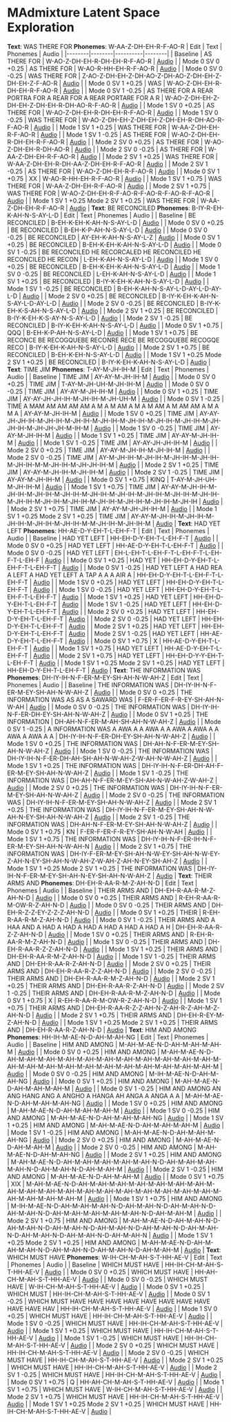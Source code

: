 # MAdmixture Latent Space Exploration

**Text**: WAS THERE FOR
**Phonemes**: W-AA-Z-DH-EH-R-F-AO-R
|  Edit  |  Text  | Phonemes | Audio  |
|--------|--------|----------|--------|
| Baseline | AS THERE FOR | W-AO-Z-DH-EH-R-DH-EH-R-F-AO-R | [Audio](audio/exp_1_sample_0_edit_0.wav) |
| Mode 0 SV 0 +0.25 | AS THERE FOR | W-AO-R-HH-EH-R-F-AO-R | [Audio](audio/exp_1_sample_0_edit_1.wav) |
| Mode 0 SV 0 -0.25 | WAS THERE FOR | Z-AO-Z-DH-EH-Z-DH-AO-Z-DH-AO-Z-DH-EH-Z-DH-EH-Z-F-AO-R | [Audio](audio/exp_1_sample_0_edit_2.wav) |
| Mode 0 SV 1 +0.25 | WAS | W-AO-Z-DH-EH-R-DH-EH-R-F-AO-R | [Audio](audio/exp_1_sample_0_edit_3.wav) |
| Mode 0 SV 1 -0.25 | AS THERE FOR A REAR PORTRA FOR A REAR FOR A REAR PORTARE FOR A R | W-AO-Z-DH-EH-Z-DH-EH-Z-DH-EH-R-DH-AO-R-F-AO-R | [Audio](audio/exp_1_sample_0_edit_4.wav) |
| Mode 1 SV 0 +0.25 | AS THERE FOR | W-AO-Z-DH-EH-R-DH-EH-R-F-AO-R | [Audio](audio/exp_1_sample_0_edit_5.wav) |
| Mode 1 SV 0 -0.25 | WAS THERE FOR | W-AO-Z-DH-EH-Z-DH-EH-Z-DH-EH-R-DH-AO-R-F-AO-R | [Audio](audio/exp_1_sample_0_edit_6.wav) |
| Mode 1 SV 1 +0.25 | WAS THERE FOR | W-AA-Z-DH-EH-R-F-AO-R | [Audio](audio/exp_1_sample_0_edit_7.wav) |
| Mode 1 SV 1 -0.25 | AS THERE FOR | W-AO-Z-DH-EH-R-DH-EH-R-F-AO-R | [Audio](audio/exp_1_sample_0_edit_8.wav) |
| Mode 2 SV 0 +0.25 | AS THERE FOR | W-AO-Z-DH-EH-R-DH-AO-R | [Audio](audio/exp_1_sample_0_edit_9.wav) |
| Mode 2 SV 0 -0.25 | AS THERE FOR | W-AA-Z-DH-EH-R-F-AO-R | [Audio](audio/exp_1_sample_0_edit_10.wav) |
| Mode 2 SV 1 +0.25 | WAS THERE FOR | W-AA-Z-DH-EH-R-DH-AA-Z-DH-EH-R-F-AO-R | [Audio](audio/exp_1_sample_0_edit_11.wav) |
| Mode 2 SV 1 -0.25 | AS THERE FOR | W-AO-Z-DH-EH-R-F-AO-R | [Audio](audio/exp_1_sample_0_edit_12.wav) |
| Mode 0 SV 1 +0.75 | <bos><bos><bos><bos><bos><bos><bos>X<bos>X | W-AO-R-HH-EH-R-F-AO-R | [Audio](audio/exp_1_sample_0_edit_13.wav) |
| Mode 1 SV 1 +0.75 | WAS THERE FOR | W-AA-Z-DH-EH-R-F-AO-R | [Audio](audio/exp_1_sample_0_edit_14.wav) |
| Mode 2 SV 1 +0.75 | WAS THERE FOR | W-AO-Z-DH-EH-R-F-AO-R-F-AO-R-F-AO-R-F-AO-R | [Audio](audio/exp_1_sample_0_edit_15.wav) |
| Mode 1 SV 1 +0.25 Mode 2 SV 1 +0.25 | WAS THERE FOR | W-AA-Z-DH-EH-R-F-AO-R | [Audio](audio/exp_1_sample_0_edit_16.wav) |
**Text**: BE RECONCILED
**Phonemes**: B-IY-R-EH-K-AH-N-S-AY-L-D
|  Edit  |  Text  | Phonemes | Audio  |
| Baseline | BE RECONCILED | B-EH-K-EH-K-AH-N-S-AY-L-D | [Audio](audio/exp_1_sample_1_edit_0.wav) |
| Mode 0 SV 0 +0.25 | BE RECONCILED | B-EH-K-P-AH-N-S-AY-L-D | [Audio](audio/exp_1_sample_1_edit_1.wav) |
| Mode 0 SV 0 -0.25 | BE RECONCILED | AY-EH-K-AH-N-S-AY-L-Z | [Audio](audio/exp_1_sample_1_edit_2.wav) |
| Mode 0 SV 1 +0.25 | BE RECONCILED | B-EH-K-EH-K-AH-N-S-AY-L-D | [Audio](audio/exp_1_sample_1_edit_3.wav) |
| Mode 0 SV 1 -0.25 | BE RECONCILED HE RECORCALED HE RECONCILED HE RECONCILED HE RECON | L-EH-K-AH-N-S-AY-L-D | [Audio](audio/exp_1_sample_1_edit_4.wav) |
| Mode 1 SV 0 +0.25 | BE RECONCILED | B-EH-K-EH-K-AH-N-S-AY-L-D | [Audio](audio/exp_1_sample_1_edit_5.wav) |
| Mode 1 SV 0 -0.25 | BE RECONCILED | L-EH-K-AH-N-S-AY-L-D | [Audio](audio/exp_1_sample_1_edit_6.wav) |
| Mode 1 SV 1 +0.25 | BE RECONCILED | B-IY-K-EH-K-AH-N-S-AY-L-D | [Audio](audio/exp_1_sample_1_edit_7.wav) |
| Mode 1 SV 1 -0.25 | BE RECONCILED | B-EH-K-AH-N-S-AY-L-D-AY-L-D-AY-L-D | [Audio](audio/exp_1_sample_1_edit_8.wav) |
| Mode 2 SV 0 +0.25 | BE RECONCILED | B-IY-K-EH-K-AH-N-S-AY-L-D-AY-L-D | [Audio](audio/exp_1_sample_1_edit_9.wav) |
| Mode 2 SV 0 -0.25 | BE RECONCILED | B-IY-K-EH-K-S-AH-N-S-AY-L-D | [Audio](audio/exp_1_sample_1_edit_10.wav) |
| Mode 2 SV 1 +0.25 | BE RECONCILED | B-IY-K-EH-K-S-AY-N-S-AY-L-D | [Audio](audio/exp_1_sample_1_edit_11.wav) |
| Mode 2 SV 1 -0.25 | BE RECONCILED | B-IY-K-EH-K-AH-N-S-AY-L-D | [Audio](audio/exp_1_sample_1_edit_12.wav) |
| Mode 0 SV 1 +0.75 | <bos>Q<bos><bos><bos><bos><bos><bos>Q<bos><bos><bos><bos><bos><bos><bos><bos><bos><bos><bos>Q<bos><bos><bos><bos><bos><bos><bos><bos><bos><bos><bos><bos><bos><bos><bos><bos><bos><bos><bos><bos><bos><bos><bos><bos><bos><bos><bos><bos><bos><bos><bos><bos><bos><bos><bos><bos><bos><bos><bos><bos><bos><bos><bos> | B-EH-K-P-AH-N-S-AY-L-D | [Audio](audio/exp_1_sample_1_edit_13.wav) |
| Mode 1 SV 1 +0.75 | BE RECONCE BE RECOGQUEBE RECONRE RECE BE RECOGQUEBE RECOGQE RECO | B-IY-K-EH-K-AH-N-S-AY-L-D | [Audio](audio/exp_1_sample_1_edit_14.wav) |
| Mode 2 SV 1 +0.75 | BE RECONCILED | B-EH-K-EH-N-S-AY-L-D | [Audio](audio/exp_1_sample_1_edit_15.wav) |
| Mode 1 SV 1 +0.25 Mode 2 SV 1 +0.25 | BE RECONCILED | B-IY-K-EH-K-AH-N-S-AY-L-D | [Audio](audio/exp_1_sample_1_edit_16.wav) |
**Text**: TIME JIM
**Phonemes**: T-AY-M-JH-IH-M
|  Edit  |  Text  | Phonemes | Audio  |
| Baseline | TIME JIM | AY-AY-M-JH-IH-M | [Audio](audio/exp_1_sample_2_edit_0.wav) |
| Mode 0 SV 0 +0.25 | TIME JIM | T-AY-M-JH-UH-M-JH-IH-M | [Audio](audio/exp_1_sample_2_edit_1.wav) |
| Mode 0 SV 0 -0.25 | TIME JIM | AY-AY-M-JH-IH-M | [Audio](audio/exp_1_sample_2_edit_2.wav) |
| Mode 0 SV 1 +0.25 | TIME JIM | AY-AY-JH-JH-IH-M-JH-IH-M-JH-UH-M | [Audio](audio/exp_1_sample_2_edit_3.wav) |
| Mode 0 SV 1 -0.25 | TIME A MAM AM AM AM AM A M A M AM A M A M AM A M AM AM A M A M A | AY-AY-M-JH-IH-M | [Audio](audio/exp_1_sample_2_edit_4.wav) |
| Mode 1 SV 0 +0.25 | TIME JIM | AY-AY-JH-JH-IH-M-JH-IH-M-JH-IH-M-JH-IH-M-JH-IH-M-JH-IH-M-JH-IH-M-JH-JH-IH-M-JH-JH-JH-M-IH-M | [Audio](audio/exp_1_sample_2_edit_5.wav) |
| Mode 1 SV 0 -0.25 | TIME JIM | AY-AY-M-JH-IH-M | [Audio](audio/exp_1_sample_2_edit_6.wav) |
| Mode 1 SV 1 +0.25 | TIME JIM | AY-AY-M-JH-IH-M | [Audio](audio/exp_1_sample_2_edit_7.wav) |
| Mode 1 SV 1 -0.25 | TIME JIM | AY-AY-JH-JH-IH-M | [Audio](audio/exp_1_sample_2_edit_8.wav) |
| Mode 2 SV 0 +0.25 | TIME JIM | AY-AY-M-JH-IH-M-JH-IH-M | [Audio](audio/exp_1_sample_2_edit_9.wav) |
| Mode 2 SV 0 -0.25 | TIME JIM | AY-M-JH-IH-M-JH-IH-M-JH-IH-M-JH-IH-M-JH-IH-M-M-JH-IH-M-JH-JH-IH-M | [Audio](audio/exp_1_sample_2_edit_10.wav) |
| Mode 2 SV 1 +0.25 | TIME JIM | AY-AY-M-JH-IH-M-JH-IH-M | [Audio](audio/exp_1_sample_2_edit_11.wav) |
| Mode 2 SV 1 -0.25 | TIME JIM | AY-AY-M-JH-IH-M | [Audio](audio/exp_1_sample_2_edit_12.wav) |
| Mode 0 SV 1 +0.75 | KINQ<bos><bos><bos><bos><bos><bos><bos><bos><bos><bos><bos><bos><bos><bos><bos><bos><bos><bos><bos><bos><bos><bos><bos><bos><bos><bos><bos><bos><bos><bos><bos><bos><bos><bos><bos><bos><bos><bos><bos><bos><bos><bos><bos><bos><bos><bos><bos><bos><bos><bos><bos><bos><bos><bos><bos><bos><bos><bos><bos><bos> | T-AY-M-JH-UH-M-JH-IH-M | [Audio](audio/exp_1_sample_2_edit_13.wav) |
| Mode 1 SV 1 +0.75 | TIME JIM | AY-AY-M-JH-IH-M-JH-IH-M-JH-IH-M-JH-IH-M-JH-IH-M-JH-IH-M-JH-IH-M-JH-IH-M-JH-IH-M-JH-IH-M-JH-IH-M-JH-IH-M-JH-IH-M-JH-IH-M-JH-IH-M-JH-IH | [Audio](audio/exp_1_sample_2_edit_14.wav) |
| Mode 2 SV 1 +0.75 | TIME JIM | AY-AY-M-JH-JH-IH-M | [Audio](audio/exp_1_sample_2_edit_15.wav) |
| Mode 1 SV 1 +0.25 Mode 2 SV 1 +0.25 | TIME JIM | AY-AY-M-JH-IH-M-JH-IH-M-JH-IH-M-JH-IH-M-JH-IH-M-M-JH-IH-M-JH-IH-M | [Audio](audio/exp_1_sample_2_edit_16.wav) |
**Text**: HAD YET LEFT
**Phonemes**: HH-AE-D-Y-EH-T-L-EH-F-T
|  Edit  |  Text  | Phonemes | Audio  |
| Baseline | HAD YET LEFT | HH-EH-D-Y-EH-T-L-EH-F-T | [Audio](audio/exp_1_sample_3_edit_0.wav) |
| Mode 0 SV 0 +0.25 | HAD YET LEFT | HH-AE-D-Y-EH-T-L-EH-F-T | [Audio](audio/exp_1_sample_3_edit_1.wav) |
| Mode 0 SV 0 -0.25 | HAD YET LEFT | EH-L-EH-T-L-EH-F-T-L-EH-F-T-L-EH-F-T-L-EH-F | [Audio](audio/exp_1_sample_3_edit_2.wav) |
| Mode 0 SV 1 +0.25 | HAD YET | HH-EH-D-Y-EH-T-L-EH-F-T-L-EH-F-T | [Audio](audio/exp_1_sample_3_edit_3.wav) |
| Mode 0 SV 1 -0.25 | HAD YET LEFT A HAD REA A   LEFT A HAD YET LEFT A TAP A A A AIR A | HH-EH-D-Y-EH-T-L-EH-F-T-L-EH-F-T | [Audio](audio/exp_1_sample_3_edit_4.wav) |
| Mode 1 SV 0 +0.25 | HAD YET LEFT | HH-EH-D-Y-EH-T-L-EH-F-T | [Audio](audio/exp_1_sample_3_edit_5.wav) |
| Mode 1 SV 0 -0.25 | HAD YET LEFT | HH-EH-D-Y-EH-T-L-EH-F-T-L-EH-F-T | [Audio](audio/exp_1_sample_3_edit_6.wav) |
| Mode 1 SV 1 +0.25 | HAD YET LEFT | HH-EH-D-Y-EH-T-L-EH-F-T | [Audio](audio/exp_1_sample_3_edit_7.wav) |
| Mode 1 SV 1 -0.25 | HAD YET LEFT | HH-EH-D-Y-EH-T-L-EH-F-T | [Audio](audio/exp_1_sample_3_edit_8.wav) |
| Mode 2 SV 0 +0.25 | HAD YET LEFT | HH-EH-D-Y-EH-T-L-EH-F-T | [Audio](audio/exp_1_sample_3_edit_9.wav) |
| Mode 2 SV 0 -0.25 | HAD YET LEFT | HH-EH-D-Y-EH-T-L-EH-F-T | [Audio](audio/exp_1_sample_3_edit_10.wav) |
| Mode 2 SV 1 +0.25 | HAD YET LEFT | HH-EH-D-Y-EH-T-L-EH-F-T | [Audio](audio/exp_1_sample_3_edit_11.wav) |
| Mode 2 SV 1 -0.25 | HAD YET LEFT | HH-AE-D-Y-EH-T-L-EH-F-T | [Audio](audio/exp_1_sample_3_edit_12.wav) |
| Mode 0 SV 1 +0.75 | X | HH-AE-D-Y-EH-T-L-EH-F-T | [Audio](audio/exp_1_sample_3_edit_13.wav) |
| Mode 1 SV 1 +0.75 | HAD YET LEFT | HH-AE-D-Y-EH-T-L-EH-F-T | [Audio](audio/exp_1_sample_3_edit_14.wav) |
| Mode 2 SV 1 +0.75 | HAD YET LEFT | HH-EH-D-Y-Y-EH-T-L-EH-F-T | [Audio](audio/exp_1_sample_3_edit_15.wav) |
| Mode 1 SV 1 +0.25 Mode 2 SV 1 +0.25 | HAD YET LEFT | HH-EH-D-Y-EH-T-L-EH-F-T | [Audio](audio/exp_1_sample_3_edit_16.wav) |
**Text**: THE INFORMATION WAS
**Phonemes**: DH-IY-IH-N-F-ER-M-EY-SH-AH-N-W-AH-Z
|  Edit  |  Text  | Phonemes | Audio  |
| Baseline | THE INFORMATION WAS | DH-IY-IH-N-F-ER-M-EY-SH-AH-N-W-AH-Z | [Audio](audio/exp_1_sample_4_edit_0.wav) |
| Mode 0 SV 0 +0.25 | THE INFORMATION WAS AS AS A SAWARD WAS | F-ER-F-ER-F-R-EY-SH-AH-N-W-AH | [Audio](audio/exp_1_sample_4_edit_1.wav) |
| Mode 0 SV 0 -0.25 | THE INFORMATION WAS | DH-IY-IH-N-F-ER-DH-EY-SH-AH-N-W-AH-Z | [Audio](audio/exp_1_sample_4_edit_2.wav) |
| Mode 0 SV 1 +0.25 | THE INFORMATION | DH-AH-N-F-ER-M-AH-SH-AH-N-W-AH-Z | [Audio](audio/exp_1_sample_4_edit_3.wav) |
| Mode 0 SV 1 -0.25 | A INFORMATION WAS A AWA A A AWA A A AWA A AWA A A AWA A AWA A A  | DH-IY-IH-N-F-ER-DH-EY-SH-AH-N-W-AH-Z | [Audio](audio/exp_1_sample_4_edit_4.wav) |
| Mode 1 SV 0 +0.25 | THE INFORMATION WAS | DH-AH-N-F-ER-M-EY-SH-AH-N-W-AH-Z | [Audio](audio/exp_1_sample_4_edit_5.wav) |
| Mode 1 SV 0 -0.25 | THE INFORMATION WAS | DH-IY-IH-N-F-ER-DH-AH-SH-AH-N-W-AH-Z-W-AH-N-W-AH-Z | [Audio](audio/exp_1_sample_4_edit_6.wav) |
| Mode 1 SV 1 +0.25 | THE INFORMATION WAS | DH-IY-IH-N-F-ER-DH-AH-F-ER-M-EY-SH-AH-N-W-AH-Z | [Audio](audio/exp_1_sample_4_edit_7.wav) |
| Mode 1 SV 1 -0.25 | THE INFORMATION WAS | DH-AH-N-F-ER-M-EY-SH-AH-N-W-AH-Z-W-AH-Z | [Audio](audio/exp_1_sample_4_edit_8.wav) |
| Mode 2 SV 0 +0.25 | THE INFORMATION WAS | DH-IY-IH-N-F-ER-M-EY-SH-AH-N-W-AH-Z | [Audio](audio/exp_1_sample_4_edit_9.wav) |
| Mode 2 SV 0 -0.25 | THE INFORMATION WAS | DH-IY-IH-N-F-ER-M-EY-SH-AH-N-W-AH-Z | [Audio](audio/exp_1_sample_4_edit_10.wav) |
| Mode 2 SV 1 +0.25 | THE INFORMATION WAS | DH-IY-IH-N-F-ER-M-EY-SH-AH-N-W-AH-N-EY-SH-AH-N-W-AH-Z | [Audio](audio/exp_1_sample_4_edit_11.wav) |
| Mode 2 SV 1 -0.25 | THE INFORMATION WAS | DH-AH-N-F-ER-M-EY-SH-AH-N-W-AH-Z | [Audio](audio/exp_1_sample_4_edit_12.wav) |
| Mode 0 SV 1 +0.75 | KN<unk><unk><unk><unk><unk><unk><unk><unk><unk><unk><unk><unk><unk><unk><unk><unk><unk><unk><unk><unk><unk><unk><unk><unk><unk><unk><unk><unk><unk><unk><unk><unk><unk><unk><unk><unk><unk><unk><unk><unk><unk><unk><unk><unk><unk><unk><unk><unk><unk><unk><unk><unk><unk><unk><unk><unk><unk><unk><unk><unk><unk><unk> | F-ER-F-ER-F-R-EY-SH-AH-N-W-AH | [Audio](audio/exp_1_sample_4_edit_13.wav) |
| Mode 1 SV 1 +0.75 | THE INFORMATION WAS | DH-IY-IH-N-F-ER-IH-N-F-ER-M-EY-SH-AH-N-W-AH-N | [Audio](audio/exp_1_sample_4_edit_14.wav) |
| Mode 2 SV 1 +0.75 | THE INFORMATION WAS | DH-IY-F-ER-M-EY-SH-AH-N-W-EY-SH-AH-N-W-EY-Z-AH-N-EY-SH-AH-N-W-AH-Z-W-AH-Z-AH-N-EY-SH-AH-Z | [Audio](audio/exp_1_sample_4_edit_15.wav) |
| Mode 1 SV 1 +0.25 Mode 2 SV 1 +0.25 | THE INFORMATION WAS | DH-IY-IH-N-F-ER-M-EY-SH-AH-N-EY-SH-AH-N-W-AH-Z | [Audio](audio/exp_1_sample_4_edit_16.wav) |
**Text**: THEIR ARMS AND
**Phonemes**: DH-EH-R-AA-R-M-Z-AH-N-D
|  Edit  |  Text  | Phonemes | Audio  |
| Baseline | THEIR ARMS AND | DH-EH-R-AA-R-M-Z-AH-N-D | [Audio](audio/exp_1_sample_5_edit_0.wav) |
| Mode 0 SV 0 +0.25 | THEIR ARMS AND | R-EH-R-AA-R-M-OW-R-Z-AH-N-D | [Audio](audio/exp_1_sample_5_edit_1.wav) |
| Mode 0 SV 0 -0.25 | THEIR ARMS AND | DH-EH-R-Z-Z-EY-Z-Z-Z-AH-N-D | [Audio](audio/exp_1_sample_5_edit_2.wav) |
| Mode 0 SV 1 +0.25 | THEIR | R-EH-R-AA-R-M-Z-AH-N-D | [Audio](audio/exp_1_sample_5_edit_3.wav) |
| Mode 0 SV 1 -0.25 | THEIR ARMS AND A HAA AND A HAD A HAD A HAD A HAD A HAD A HAD A H | DH-EH-R-AA-R-Z-Z-AH-N-D | [Audio](audio/exp_1_sample_5_edit_4.wav) |
| Mode 1 SV 0 +0.25 | THEIR ARMS AND | R-EH-R-AA-R-M-Z-AH-N-D | [Audio](audio/exp_1_sample_5_edit_5.wav) |
| Mode 1 SV 0 -0.25 | THEIR ARMS AND | DH-EH-R-AA-R-Z-Z-AH-N-D | [Audio](audio/exp_1_sample_5_edit_6.wav) |
| Mode 1 SV 1 +0.25 | THEIR ARMS AND | DH-EH-R-AA-R-M-Z-AH-N-D | [Audio](audio/exp_1_sample_5_edit_7.wav) |
| Mode 1 SV 1 -0.25 | THEIR ARMS AND | DH-EH-R-AA-R-Z-AH-N-D | [Audio](audio/exp_1_sample_5_edit_8.wav) |
| Mode 2 SV 0 +0.25 | THEIR ARMS AND | DH-EH-R-AA-R-Z-Z-AH-N-D | [Audio](audio/exp_1_sample_5_edit_9.wav) |
| Mode 2 SV 0 -0.25 | THEIR ARMS AND | DH-EH-R-AA-R-M-Z-AH-N-D | [Audio](audio/exp_1_sample_5_edit_10.wav) |
| Mode 2 SV 1 +0.25 | THEIR ARMS AND | DH-EH-R-AA-R-Z-AH-N-D | [Audio](audio/exp_1_sample_5_edit_11.wav) |
| Mode 2 SV 1 -0.25 | THEIR ARMS AND | DH-EH-R-AA-R-M-Z-AH-N-D | [Audio](audio/exp_1_sample_5_edit_12.wav) |
| Mode 0 SV 1 +0.75 | X | R-EH-R-AA-R-M-OW-R-Z-AH-N-D | [Audio](audio/exp_1_sample_5_edit_13.wav) |
| Mode 1 SV 1 +0.75 | THEIR ARMS AND | DH-EH-R-AA-R-Z-Z-AH-N-Z-AH-R-Z-AH-M-Z-AH-N-D | [Audio](audio/exp_1_sample_5_edit_14.wav) |
| Mode 2 SV 1 +0.75 | THEIR ARMS AND | DH-EH-R-EY-M-Z-AH-N-D | [Audio](audio/exp_1_sample_5_edit_15.wav) |
| Mode 1 SV 1 +0.25 Mode 2 SV 1 +0.25 | THEIR ARMS AND | DH-EH-R-AA-R-Z-AH-N-D | [Audio](audio/exp_1_sample_5_edit_16.wav) |
**Text**: HIM AND AMONG
**Phonemes**: HH-IH-M-AE-N-D-AH-M-AH-NG
|  Edit  |  Text  | Phonemes | Audio  |
| Baseline | HIM AND AMONG | M-AH-M-AE-N-D-AH-M-AH-M-AH-M | [Audio](audio/exp_1_sample_6_edit_0.wav) |
| Mode 0 SV 0 +0.25 | HIM AND AMONG | M-AH-M-AE-N-D-AH-M-AH-M-AH-M-AH-M-AH-M-AH-M-AH-M-AH-M-AH-M-AH-M-AH-M-AH-M-AH-M-AH-M-AH-M-AH-M-AH-M-AH-M-AH-M-AH-M-AH-M-AH-M | [Audio](audio/exp_1_sample_6_edit_1.wav) |
| Mode 0 SV 0 -0.25 | HIM AND AMONG | M-IH-M-AE-N-D-AH-M-AH-NG | [Audio](audio/exp_1_sample_6_edit_2.wav) |
| Mode 0 SV 1 +0.25 | HIM AND AMONG | M-AH-M-AE-N-D-AH-M-AH-M-AH-M | [Audio](audio/exp_1_sample_6_edit_3.wav) |
| Mode 0 SV 1 -0.25 | HIM AND AMONG AN ANG HANG ANG A ANGHO A HANGA AH ANGA A ANGA A A | M-AH-M-AE-N-D-AH-M-AH-M-AH-NG | [Audio](audio/exp_1_sample_6_edit_4.wav) |
| Mode 1 SV 0 +0.25 | HIM AND AMONG | M-AH-M-AE-N-D-AH-M-AH-M-AH-M | [Audio](audio/exp_1_sample_6_edit_5.wav) |
| Mode 1 SV 0 -0.25 | HIM AND AMONG | M-AH-M-AE-N-D-AH-M-AH-M-AH-NG | [Audio](audio/exp_1_sample_6_edit_6.wav) |
| Mode 1 SV 1 +0.25 | HIM AND AMONG | M-AH-M-AE-N-D-AH-M-AH-M-AH-M | [Audio](audio/exp_1_sample_6_edit_7.wav) |
| Mode 1 SV 1 -0.25 | HIM AND AMONG | M-AH-M-AE-N-D-AH-M-AH-M-AH-NG | [Audio](audio/exp_1_sample_6_edit_8.wav) |
| Mode 2 SV 0 +0.25 | HIM AND AMONG | M-AH-M-AE-N-D-AH-M-AH-M | [Audio](audio/exp_1_sample_6_edit_9.wav) |
| Mode 2 SV 0 -0.25 | HIM AND AMONG | M-AH-M-AE-N-D-AH-M-AH-NG | [Audio](audio/exp_1_sample_6_edit_10.wav) |
| Mode 2 SV 1 +0.25 | HIM AND AMONG | M-AH-M-AE-N-D-AH-M-AH-M-AH-M-AH-M-AH-N-D-AH-M-AH-M-AH-M-AH-N-D-AH-M-AH-N-D-AH-M-AH-M | [Audio](audio/exp_1_sample_6_edit_11.wav) |
| Mode 2 SV 1 -0.25 | HIM AND AMONG | M-AH-M-AE-N-D-AH-M-AH-M | [Audio](audio/exp_1_sample_6_edit_12.wav) |
| Mode 0 SV 1 +0.75 | XIX<bos><unk><unk><unk><unk><unk><unk><unk><unk><unk><unk><unk><unk><unk><unk><unk><unk><unk><unk><unk><unk><unk><unk><unk><unk><unk><unk><unk><unk><unk><unk><unk><unk><unk><unk><unk><unk><unk><unk><unk><unk><unk><unk><unk><unk><unk><unk><unk><unk><unk><unk><unk><unk><unk><unk><unk><unk><unk><unk><unk><unk> | M-AH-M-AE-N-D-AH-M-AH-M-AH-M-AH-M-AH-M-AH-M-AH-M-AH-M-AH-M-AH-M-AH-M-AH-M-AH-M-AH-M-AH-M-AH-M-AH-M-AH-M-AH-M-AH-M-AH-M-AH-M | [Audio](audio/exp_1_sample_6_edit_13.wav) |
| Mode 1 SV 1 +0.75 | HIM AND AMONG | M-IH-M-AE-N-D-AH-M-AH-M-AH-N-D-AH-M-AH-N-D-AH-M-AH-N-D-AH-M-AH-N-D-AH-M-AH-M-AH-M-AH-M-AH-N-D-AH-M-AH-M | [Audio](audio/exp_1_sample_6_edit_14.wav) |
| Mode 2 SV 1 +0.75 | HIM AND AMONG | M-AH-M-AE-N-D-AH-M-AH-N-D-AH-M-AH-N-D-AH-M-AH-N-D-AH-M-AH-N-D-AH-M-AH-N-D-AH-M-AH-N-D-AH-M-AH-N-D-AH-M-AH-N-D-AH-M-AH-N | [Audio](audio/exp_1_sample_6_edit_15.wav) |
| Mode 1 SV 1 +0.25 Mode 2 SV 1 +0.25 | HIM AND AMONG | M-AH-M-AE-N-D-AH-M-AH-M-AH-N-D-AH-M-AH-N-D-AH-M-AH-N-D-AH-M-AH-M | [Audio](audio/exp_1_sample_6_edit_16.wav) |
**Text**: WHICH MUST HAVE
**Phonemes**: W-IH-CH-M-AH-S-T-HH-AE-V
|  Edit  |  Text  | Phonemes | Audio  |
| Baseline | WHICH MUST HAVE | HH-IH-CH-M-AH-S-T-HH-AE-V | [Audio](audio/exp_1_sample_7_edit_0.wav) |
| Mode 0 SV 0 +0.25 | WHICH MUST HAVE | HH-AH-CH-M-AH-S-T-HH-AE-V | [Audio](audio/exp_1_sample_7_edit_1.wav) |
| Mode 0 SV 0 -0.25 | WHICH MUST HAVE | W-IH-CH-M-AH-S-T-HH-AE-V | [Audio](audio/exp_1_sample_7_edit_2.wav) |
| Mode 0 SV 1 +0.25 | WHICH MUST | HH-IH-CH-M-AH-S-T-HH-AE-V | [Audio](audio/exp_1_sample_7_edit_3.wav) |
| Mode 0 SV 1 -0.25 | WHICH MUST HAVE HAVE HAVE HAVE HAVE HAVE HAVE HAVE HAVE HAVE HAV | HH-IH-CH-M-AH-S-T-HH-AE-V | [Audio](audio/exp_1_sample_7_edit_4.wav) |
| Mode 1 SV 0 +0.25 | WHICH MUST HAVE | HH-IH-CH-M-AH-S-T-HH-AE-V | [Audio](audio/exp_1_sample_7_edit_5.wav) |
| Mode 1 SV 0 -0.25 | WHICH MUST HAVE | HH-IH-CH-M-AH-S-T-HH-AE-V | [Audio](audio/exp_1_sample_7_edit_6.wav) |
| Mode 1 SV 1 +0.25 | WHICH MUST HAVE | HH-IH-CH-M-AH-S-T-HH-AE-V | [Audio](audio/exp_1_sample_7_edit_7.wav) |
| Mode 1 SV 1 -0.25 | WHICH MUST HAVE | HH-IH-CH-M-AH-S-T-HH-AE-V | [Audio](audio/exp_1_sample_7_edit_8.wav) |
| Mode 2 SV 0 +0.25 | WHICH MUST HAVE | HH-IH-CH-M-AH-S-T-HH-AE-V | [Audio](audio/exp_1_sample_7_edit_9.wav) |
| Mode 2 SV 0 -0.25 | WHICH MUST HAVE | HH-IH-CH-M-AH-S-T-HH-AE-V | [Audio](audio/exp_1_sample_7_edit_10.wav) |
| Mode 2 SV 1 +0.25 | WHICH MUST HAVE | HH-IH-CH-M-AH-S-T-HH-AE-V | [Audio](audio/exp_1_sample_7_edit_11.wav) |
| Mode 2 SV 1 -0.25 | WHICH MUST HAVE | HH-IH-CH-M-AH-S-T-HH-AE-V | [Audio](audio/exp_1_sample_7_edit_12.wav) |
| Mode 0 SV 1 +0.75 | <bos><bos><bos>Q<bos><bos><bos><bos><bos><bos><bos><bos><bos><bos><bos><bos><bos><bos><bos><bos><bos><bos><bos><bos><bos><bos><bos><bos><bos><bos><bos><bos><bos><bos><bos><bos><bos><bos><bos><bos><bos><bos><bos><bos><bos><bos><bos><bos><bos><bos><bos><bos><bos><bos><bos><bos><bos><bos><bos><bos><bos><bos><bos><bos> | HH-AH-CH-M-AH-S-T-HH-AE-V | [Audio](audio/exp_1_sample_7_edit_13.wav) |
| Mode 1 SV 1 +0.75 | WHICH MUST HAVE | W-IH-CH-M-AH-S-T-HH-AE-V | [Audio](audio/exp_1_sample_7_edit_14.wav) |
| Mode 2 SV 1 +0.75 | WHICH MUST HAVE | HH-IH-CH-M-AH-S-T-HH-AE-V | [Audio](audio/exp_1_sample_7_edit_15.wav) |
| Mode 1 SV 1 +0.25 Mode 2 SV 1 +0.25 | WHICH MUST HAVE | HH-IH-CH-M-AH-S-T-HH-AE-V | [Audio](audio/exp_1_sample_7_edit_16.wav) |

